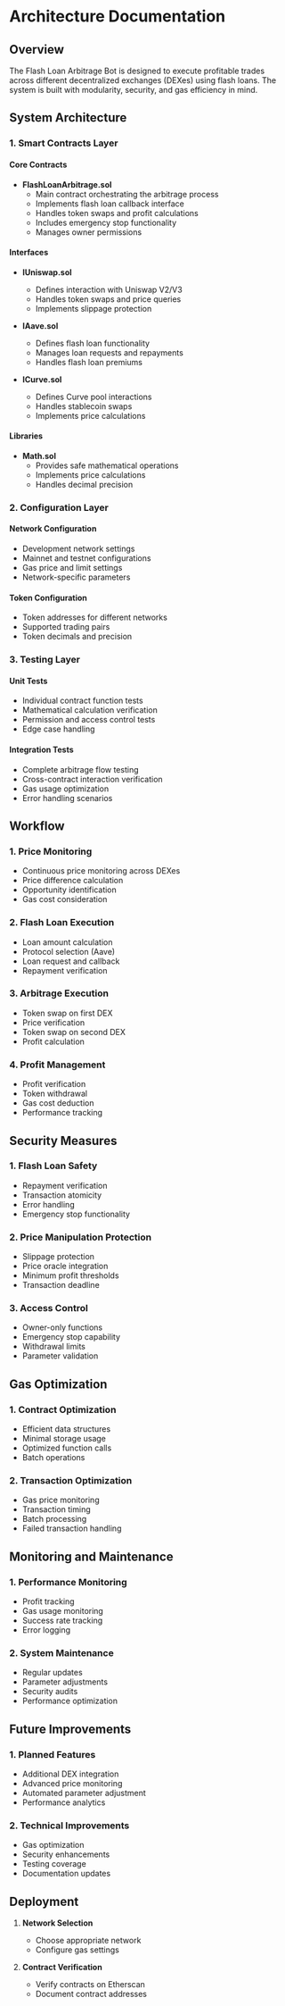 # Architecture Documentation

## Overview

The Flash Loan Arbitrage Bot is designed to execute profitable trades across different decentralized exchanges (DEXes) using flash loans. The system is built with modularity, security, and gas efficiency in mind.

## System Architecture

### 1. Smart Contracts Layer

#### Core Contracts
- **FlashLoanArbitrage.sol**
  - Main contract orchestrating the arbitrage process
  - Implements flash loan callback interface
  - Handles token swaps and profit calculations
  - Includes emergency stop functionality
  - Manages owner permissions

#### Interfaces
- **IUniswap.sol**
  - Defines interaction with Uniswap V2/V3
  - Handles token swaps and price queries
  - Implements slippage protection

- **IAave.sol**
  - Defines flash loan functionality
  - Manages loan requests and repayments
  - Handles flash loan premiums

- **ICurve.sol**
  - Defines Curve pool interactions
  - Handles stablecoin swaps
  - Implements price calculations

#### Libraries
- **Math.sol**
  - Provides safe mathematical operations
  - Implements price calculations
  - Handles decimal precision

### 2. Configuration Layer

#### Network Configuration
- Development network settings
- Mainnet and testnet configurations
- Gas price and limit settings
- Network-specific parameters

#### Token Configuration
- Token addresses for different networks
- Supported trading pairs
- Token decimals and precision

### 3. Testing Layer

#### Unit Tests
- Individual contract function tests
- Mathematical calculation verification
- Permission and access control tests
- Edge case handling

#### Integration Tests
- Complete arbitrage flow testing
- Cross-contract interaction verification
- Gas usage optimization
- Error handling scenarios

## Workflow

### 1. Price Monitoring
- Continuous price monitoring across DEXes
- Price difference calculation
- Opportunity identification
- Gas cost consideration

### 2. Flash Loan Execution
- Loan amount calculation
- Protocol selection (Aave)
- Loan request and callback
- Repayment verification

### 3. Arbitrage Execution
- Token swap on first DEX
- Price verification
- Token swap on second DEX
- Profit calculation

### 4. Profit Management
- Profit verification
- Token withdrawal
- Gas cost deduction
- Performance tracking

## Security Measures

### 1. Flash Loan Safety
- Repayment verification
- Transaction atomicity
- Error handling
- Emergency stop functionality

### 2. Price Manipulation Protection
- Slippage protection
- Price oracle integration
- Minimum profit thresholds
- Transaction deadline

### 3. Access Control
- Owner-only functions
- Emergency stop capability
- Withdrawal limits
- Parameter validation

## Gas Optimization

### 1. Contract Optimization
- Efficient data structures
- Minimal storage usage
- Optimized function calls
- Batch operations

### 2. Transaction Optimization
- Gas price monitoring
- Transaction timing
- Batch processing
- Failed transaction handling

## Monitoring and Maintenance

### 1. Performance Monitoring
- Profit tracking
- Gas usage monitoring
- Success rate tracking
- Error logging

### 2. System Maintenance
- Regular updates
- Parameter adjustments
- Security audits
- Performance optimization

## Future Improvements

### 1. Planned Features
- Additional DEX integration
- Advanced price monitoring
- Automated parameter adjustment
- Performance analytics

### 2. Technical Improvements
- Gas optimization
- Security enhancements
- Testing coverage
- Documentation updates

## Deployment

1. **Network Selection**
   - Choose appropriate network
   - Configure gas settings

2. **Contract Verification**
   - Verify contracts on Etherscan
   - Document contract addresses 